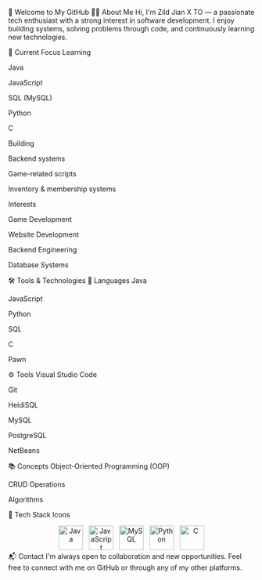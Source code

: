 👋 Welcome to My GitHub
👨‍💻 About Me
Hi, I'm Zild Jian X TO — a passionate tech enthusiast with a strong interest in software development. I enjoy building systems, solving problems through code, and continuously learning new technologies.

🎯 Current Focus
Learning

Java

JavaScript

SQL (MySQL)

Python

C

Building

Backend systems

Game-related scripts

Inventory & membership systems

Interests

Game Development

Website Development

Backend Engineering

Database Systems

🛠️ Tools & Technologies
📌 Languages
Java

JavaScript

Python

SQL

C

Pawn

⚙️ Tools
Visual Studio Code

Git

HeidiSQL

MySQL

PostgreSQL

NetBeans

📚 Concepts
Object-Oriented Programming (OOP)

CRUD Operations

Algorithms

🚀 Tech Stack Icons
<div align="center"> <img src="https://cdn.jsdelivr.net/gh/devicons/devicon/icons/java/java-original.svg" alt="Java" width="50" height="50" title="Java"/> &nbsp; <img src="https://cdn.jsdelivr.net/gh/devicons/devicon/icons/javascript/javascript-original.svg" alt="JavaScript" width="50" height="50" title="JavaScript"/> &nbsp; <img src="https://cdn.jsdelivr.net/gh/devicons/devicon/icons/mysql/mysql-original.svg" alt="MySQL" width="50" height="50" title="MySQL"/> &nbsp; <img src="https://cdn.jsdelivr.net/gh/devicons/devicon/icons/python/python-original.svg" alt="Python" width="50" height="50" title="Python"/> &nbsp; <img src="https://cdn.jsdelivr.net/gh/devicons/devicon/icons/c/c-original.svg" alt="C" width="50" height="50" title="C"/> </div>
📬 Contact
I'm always open to collaboration and new opportunities.
Feel free to connect with me on GitHub or through any of my other platforms.

